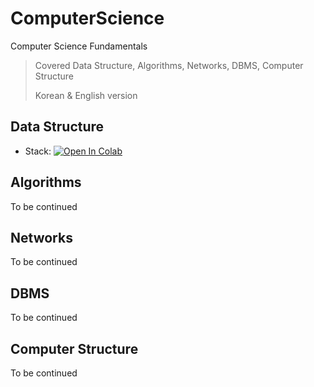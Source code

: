 # ComputerScience

Computer Science Fundamentals



>Covered Data Structure, Algorithms, Networks, DBMS, Computer Structure
>
>Korean & English version



## Data Structure


- Stack: [![Open In Colab](https://colab.research.google.com/assets/colab-badge.svg)]([https://colab.research.google.com/drive/1j0KudLu2bKSdPSdCrqFr9ycncw9CIbEc?usp=sharing](https://colab.research.google.com/drive/1WoH3YqZyEvGioMcQKMp4Uu5T7jpp9vtH?usp=sharing))


## Algorithms

To be continued

## Networks

To be continued

## DBMS

To be continued

## Computer Structure

To be continued
